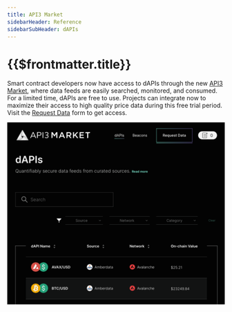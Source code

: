 ```yaml
---
title: API3 Market
sidebarHeader: Reference
sidebarSubHeader: dAPIs
---
```


# {{$frontmatter.title}}

Smart contract developers now have access to dAPIs through the new
[API3 Market](https://market.api3.org), where data feeds are easily searched,
monitored, and consumed. For a limited time, dAPIs are free to use. Projects can
integrate now to maximize their access to high quality price data during this
free trial period. Visit the
[Request Data](https://forms.monday.com/forms/embed/f44d0ed9dfd0154885f48fdb3b87a489?r=use1)
form to get access.

[![API3 Market](../assets/images/market-website.png)](https://market.api3.org)
